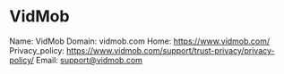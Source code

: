 
# VidMob

Name: VidMob
Domain: vidmob.com
Home: https://www.vidmob.com/
Privacy_policy: https://www.vidmob.com/support/trust-privacy/privacy-policy/
Email: support@vidmob.com
